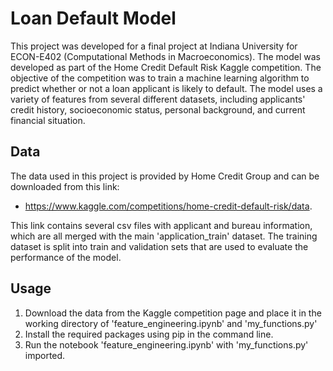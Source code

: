 # Loan Default Model
This project was developed for a final project at Indiana University for ECON-E402 (Computational Methods in Macroeconomics). The model was developed as part of the Home Credit Default Risk Kaggle competition. The objective of the competition was to train a machine learning algorithm to predict whether or not a loan applicant is likely to default. The model uses a variety of features from several different datasets, including applicants' credit history, socioeconomic status, personal background, and current financial situation. 

## Data
The data used in this project is provided by Home Credit Group and can be downloaded from this link: 
  - https://www.kaggle.com/competitions/home-credit-default-risk/data.
  
This link contains several csv files with applicant and bureau information, which are all merged with the main 'application_train' dataset. The training dataset is split into train and validation sets that are used to evaluate the performance of the model. 

## Usage 
1. Download the data from the Kaggle competition page and place it in the working directory of 'feature_engineering.ipynb' and 'my_functions.py'
2. Install the required packages using pip in the command line. 
3. Run the notebook 'feature_engineering.ipynb' with 'my_functions.py' imported. 


